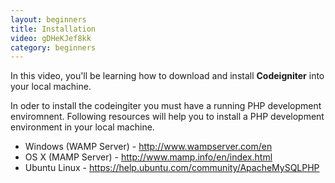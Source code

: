 ```yaml
---
layout: beginners
title: Installation
video: gDHeKJef8kk
category: beginners
---
```


In this video, you'll be learning how to download and install **Codeigniter** into your local machine.

In oder to install the codeingiter you must have a running PHP development enviromnent. Following resources will help you to install a PHP development environment in your local machine.

* Windows (WAMP Server) - <http://www.wampserver.com/en>
* OS X (MAMP Server) - <http://www.mamp.info/en/index.html>
* Ubuntu Linux - <https://help.ubuntu.com/community/ApacheMySQLPHP>